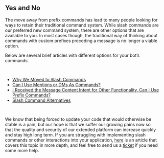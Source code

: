 <h2>Yes and No </h2>
<p>The move away from prefix commands has lead to many people looking for ways to retain their traditional command system. While slash commands are our preferred new command system, there are other options that are available to you. In most cases though, the traditional way of thinking about commands with custom prefixes preceding a message is no longer a viable option.</p>
<p>Below are several brief articles with different options for your bot’s commands.</p>
<p> </p>
<ul>
    <li><a href="https://support-dev.discord.com/hc/en-us/articles/6025578854295" target="_self">Why We Moved to Slash Commands</a></li>
    <li><a href="https://support-dev.discord.com/hc/en-us/articles/6027579011863" target="_self">Can I Use Mentions or DMs As Commands?</a></li>
    <li><a href="https://support-dev.discord.com/hc/en-us/articles/6027634717335" target="_self">I Received the Message Content Intent for Other Functionality, Can I Use Prefix Commands?</a></li>
    <li><a href="https://support-dev.discord.com/hc/en-us/articles/6027710558487" target="_self">Slash Command Alternatives</a></li>
</ul>
<p> </p>
<p>We know that being forced to update your code that would otherwise be stable is a pain, but our hope is that we suffer our growing pains now so that the quality and security of our extended platform can increase quickly and stay high long term. If you are struggling with implementing slash commands or other interactions into your application, <a class="notion-link-token notion-enable-hover" href="https://support-dev.discord.com/hc/en-us/articles/6383579033751" target="_blank" rel="noopener noreferrer" data-token-index="1" data-reactroot="">here</a> is an article that covers this topic in more depth, and feel free to send us a <a class="notion-link-token notion-enable-hover" href="https://support-dev.discord.com/hc/en-us/requests/new" target="_blank" rel="noopener noreferrer" data-token-index="3" data-reactroot=""><span class="link-annotation-unknown-block-id-504348480">ticket</span></a> if you need some more help.</p>